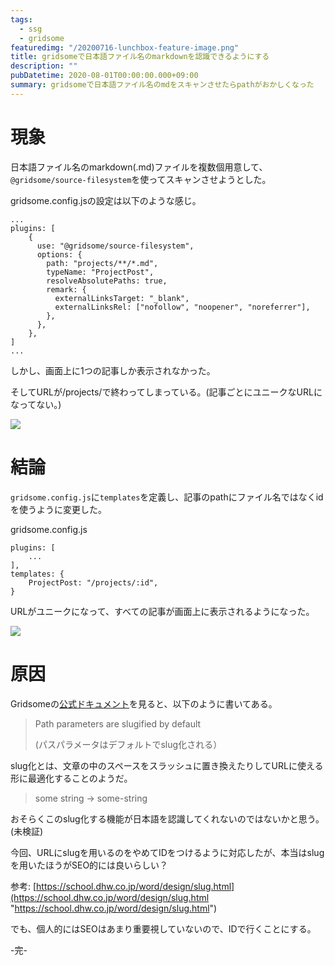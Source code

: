 ```yaml
---
tags:
  - ssg
  - gridsome
featuredimg: "/20200716-lunchbox-feature-image.png"
title: gridsomeで日本語ファイル名のmarkdownを認識できるようにする
description: ""
pubDatetime: 2020-08-01T00:00:00.000+09:00
summary: gridsomeで日本語ファイル名のmdをスキャンさせたらpathがおかしくなった
---
```


# 現象

日本語ファイル名のmarkdown(.md)ファイルを複数個用意して、`@gridsome/source-filesystem`を使ってスキャンさせようとした。

gridsome.config.jsの設定は以下のような感じ。

    ...
    plugins: [
        {
          use: "@gridsome/source-filesystem",
          options: {
            path: "projects/**/*.md",
            typeName: "ProjectPost",
            resolveAbsolutePaths: true,
            remark: {
              externalLinksTarget: "_blank",
              externalLinksRel: ["nofollow", "noopener", "noreferrer"],
            },
          },
        },
    ]
    ...

しかし、画面上に1つの記事しか表示されなかった。

そしてURLが/projects/で終わってしまっている。(記事ごとにユニークなURLになってない。)

![](@assets/images/screenshot-2020-08-01-at-13-48-08-display-1.png)

# 結論

`gridsome.config.js`に`templates`を定義し、記事のpathにファイル名ではなくidを使うように変更した。

gridsome.config.js

    plugins: [
    	...
    ],
    templates: {
    	ProjectPost: "/projects/:id",
    }

URLがユニークになって、すべての記事が画面上に表示されるようになった。

![](@assets/images/screenshot-2020-08-01-at-13-51-18-display-1.png)

# 原因

Gridsomeの[公式ドキュメント](https://gridsome.org/docs/templates/)を見ると、以下のように書いてある。

> Path parameters are slugified by default
>
> (パスパラメータはデフォルトでslug化される）

slug化とは、文章の中のスペースをスラッシュに置き換えたりしてURLに使える形に最適化することのようだ。

> some string -> some-string

おそらくこのslug化する機能が日本語を認識してくれないのではないかと思う。(未検証)

今回、URLにslugを用いるのをやめてIDをつけるように対応したが、本当はslugを用いたほうがSEO的には良いらしい？

参考: [https://school.dhw.co.jp/word/design/slug.html](https://school.dhw.co.jp/word/design/slug.html "https://school.dhw.co.jp/word/design/slug.html")

でも、個人的にはSEOはあまり重要視していないので、IDで行くことにする。

\-完-
